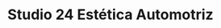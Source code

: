 ---
title: "Studio 24 Estética Automotriz"
url: /quilpue/studio-24-estetica-automotriz/
shop: Autowerkstatt
---